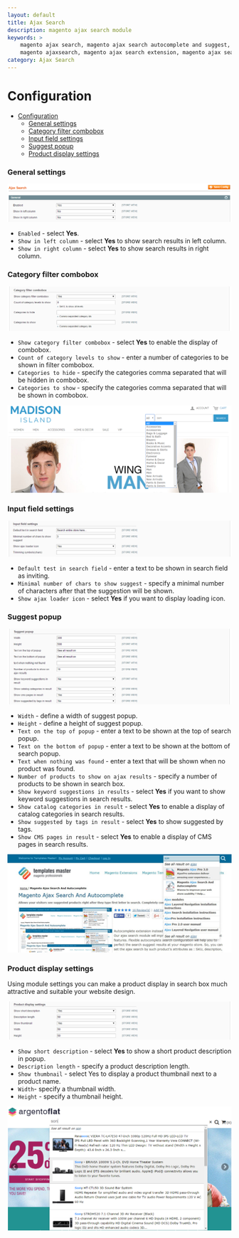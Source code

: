 ```yaml
---
layout: default
title: Ajax Search
description: magento ajax search module
keywords: >
    magento ajax search, magento ajax search autocomplete and suggest,
    magento ajaxsearch, magento ajax search extension, magento ajax search suggest
category: Ajax Search
---
```


# Configuration

 -  [Configuration](#configuration)
    - [General settings](#general-settings)
    - [Category filter combobox](#category-filter-combobox)
    - [Input field settings](#input-field-settings)
    - [Suggest popup](#suggest-popup)
    - [Product display settings](#product-display-settings)

### General settings

![General](/images/m1/extensions/ajax-search/general.png)

-   `Enabled` - select **Yes**.
-   `Show in left column` - select **Yes** to show search results in left column.
-   `Show in right column` - select **Yes** to show search results in right column.

### Category filter combobox

![Combobox settings](/images/m1/extensions/ajax-search/combobox.png)

-   `Show category filter combobox` - select **Yes** to enable the display of combobox.
-   `Count of category levels to show` - enter a number of categories to be shown in filter combobox.
-   `Categories to hide` - specify the categories comma separated that will be hidden in combobox. 
-   `Categories to show` - specify the categories comma separated that will be shown in combobox.

![Category filter](/images/m1/extensions/ajax-search/combobox-frontend.png)

### Input field settings

![Input field settings](/images/m1/extensions/ajax-search/input-field-settings.png)

-   `Default test in search field` - enter a text to be shown in search field as inviting.
-   `Minimal number of chars to show suggest` - specify a minimal number of characters after that the suggestion will be shown.
-   `Show ajax loader icon` - select **Yes** if you want to display loading icon.

### Suggest popup

![Suggest popup settings](/images/m1/extensions/ajax-search/suggest-popup.png)

-   `Width` - define a width of suggest popup. 
-   `Height` - define a height of suggest popup.
-   `Text on the top of popup` - enter a text to be shown at the top of search popup.  
-   `Text on the bottom of popup` - enter a text to be shown at the bottom of search popup.
-   `Text when nothing was found` - enter a text that will be shown when no product was found.
-   `Number of products to show on ajax results` - specify a number of products to be shown in search box.
-   `Show keyword suggestions in results` - select **Yes** if you want to show keyword suggestions in search results.
-   `Show catalog categories in result` - select **Yes** to enable a display of catalog categories in search results.
-   `Show suggested by tags in result` - select **Yes** to show suggested by tags.
-   `Show CMS pages in result` - select **Yes** to enable a display of CMS pages in search results.

![CMS pages suggestion](/images/m1/extensions/ajax-search/cms-page-suggest.png) 

### Product display settings

Using module settings you can make a product display in search box much attractive and suitable your website design.

![Product display settings](/images/m1/extensions/ajax-search/product-display.png)
-   `Show short description` - select **Yes** to show a short product description in popup.
-   `Description length` - specify a product description length.
-   `Show thumbnail` - select Yes to display a product thumbnail next to a product name.
-   `Width`- specify a thumbnail width.
-   `Height` -  specify a thumbnail height.

![Product display frontend](/images/m1/extensions/ajax-search/product-display-frontend.png)